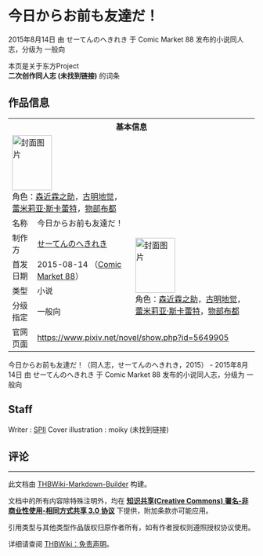 # 今日からお前も友達だ！

<!-- source html: G:\repos\THBWiki-Markdown-Builder\THBWikiMarkdown\Temp\main\f\fc\ns0%3A%E4%BB%8A%E6%97%A5%E3%81%8B%E3%82%89%E3%81%8A%E5%89%8D%E3%82%82%E5%8F%8B%E9%81%94%E3%81%A0%EF%BC%81.html -->

2015年8月14日 由 せーてんのへきれき 于 Comic Market 88 发布的小说同人志，分级为 一般向

本页是关于东方Project  
 **二次创作同人志 (未找到链接)** 的词条
## 作品信息

<table><tbody><tr><th colspan="3">基本信息</th></tr><tr><td class="cover-artwork-mobile" colspan="2"><a href="./文件-今日からお前も友達だ！封面.jpg.md" class="image" title="封面图片"><img alt="封面图片" src="https://upload.thwiki.cc/thumb/d/d2/%E4%BB%8A%E6%97%A5%E3%81%8B%E3%82%89%E3%81%8A%E5%89%8D%E3%82%82%E5%8F%8B%E9%81%94%E3%81%A0%EF%BC%81%E5%B0%81%E9%9D%A2.jpg/81px-%E4%BB%8A%E6%97%A5%E3%81%8B%E3%82%89%E3%81%8A%E5%89%8D%E3%82%82%E5%8F%8B%E9%81%94%E3%81%A0%EF%BC%81%E5%B0%81%E9%9D%A2.jpg" decoding="async" loading="lazy" width="81" height="112" srcset="https://upload.thwiki.cc/thumb/d/d2/%E4%BB%8A%E6%97%A5%E3%81%8B%E3%82%89%E3%81%8A%E5%89%8D%E3%82%82%E5%8F%8B%E9%81%94%E3%81%A0%EF%BC%81%E5%B0%81%E9%9D%A2.jpg/121px-%E4%BB%8A%E6%97%A5%E3%81%8B%E3%82%89%E3%81%8A%E5%89%8D%E3%82%82%E5%8F%8B%E9%81%94%E3%81%A0%EF%BC%81%E5%B0%81%E9%9D%A2.jpg 1.5x, https://upload.thwiki.cc/thumb/d/d2/%E4%BB%8A%E6%97%A5%E3%81%8B%E3%82%89%E3%81%8A%E5%89%8D%E3%82%82%E5%8F%8B%E9%81%94%E3%81%A0%EF%BC%81%E5%B0%81%E9%9D%A2.jpg/162px-%E4%BB%8A%E6%97%A5%E3%81%8B%E3%82%89%E3%81%8A%E5%89%8D%E3%82%82%E5%8F%8B%E9%81%94%E3%81%A0%EF%BC%81%E5%B0%81%E9%9D%A2.jpg 2x" data-file-width="433" data-file-height="600"></a><div class="cover-char">角色：<a href="./森近霖之助.md" title="森近霖之助">森近霖之助</a>，<a href="./古明地觉.md" title="古明地觉">古明地觉</a>，<a href="./蕾米莉亚·斯卡蕾特.md" title="蕾米莉亚·斯卡蕾特">蕾米莉亚·斯卡蕾特</a>，<a href="./物部布都.md" title="物部布都">物部布都</a></div></td>
</tr><tr><td class="label">名称</td><td colspan="2"> 今日からお前も友達だ！ </td></tr><tr><td class="label">制作方</td><td><a href="./せーてんのへきれき.md" title="せーてんのへきれき">せーてんのへきれき</a></td><td class="cover-artwork" rowspan="4" style="min-width:112px;"><a href="./文件-今日からお前も友達だ！封面.jpg.md" class="image" title="封面图片"><img alt="封面图片" src="https://upload.thwiki.cc/thumb/d/d2/%E4%BB%8A%E6%97%A5%E3%81%8B%E3%82%89%E3%81%8A%E5%89%8D%E3%82%82%E5%8F%8B%E9%81%94%E3%81%A0%EF%BC%81%E5%B0%81%E9%9D%A2.jpg/81px-%E4%BB%8A%E6%97%A5%E3%81%8B%E3%82%89%E3%81%8A%E5%89%8D%E3%82%82%E5%8F%8B%E9%81%94%E3%81%A0%EF%BC%81%E5%B0%81%E9%9D%A2.jpg" decoding="async" loading="lazy" width="81" height="112" srcset="https://upload.thwiki.cc/thumb/d/d2/%E4%BB%8A%E6%97%A5%E3%81%8B%E3%82%89%E3%81%8A%E5%89%8D%E3%82%82%E5%8F%8B%E9%81%94%E3%81%A0%EF%BC%81%E5%B0%81%E9%9D%A2.jpg/121px-%E4%BB%8A%E6%97%A5%E3%81%8B%E3%82%89%E3%81%8A%E5%89%8D%E3%82%82%E5%8F%8B%E9%81%94%E3%81%A0%EF%BC%81%E5%B0%81%E9%9D%A2.jpg 1.5x, https://upload.thwiki.cc/thumb/d/d2/%E4%BB%8A%E6%97%A5%E3%81%8B%E3%82%89%E3%81%8A%E5%89%8D%E3%82%82%E5%8F%8B%E9%81%94%E3%81%A0%EF%BC%81%E5%B0%81%E9%9D%A2.jpg/162px-%E4%BB%8A%E6%97%A5%E3%81%8B%E3%82%89%E3%81%8A%E5%89%8D%E3%82%82%E5%8F%8B%E9%81%94%E3%81%A0%EF%BC%81%E5%B0%81%E9%9D%A2.jpg 2x" data-file-width="433" data-file-height="600"></a><div class="cover-char">角色：<a href="./森近霖之助.md" title="森近霖之助">森近霖之助</a>，<a href="./古明地觉.md" title="古明地觉">古明地觉</a>，<a href="./蕾米莉亚·斯卡蕾特.md" title="蕾米莉亚·斯卡蕾特">蕾米莉亚·斯卡蕾特</a>，<a href="./物部布都.md" title="物部布都">物部布都</a></div></td>
</tr><tr><td class="label">首发日期</td><td>2015-08-14&#160;（<a href="/展会作品列表?e=Comic+Market%2388">Comic Market 88</a>）</td></tr><tr><td class="label">类型</td><td>小说</td></tr><tr><td class="label">分级指定</td><td>一般向</td></tr>
<tr><td class="label">官网页面</td><td colspan="2"><a rel="nofollow" class="external free" href="https://www.pixiv.net/novel/show.php?id=5649905">https://www.pixiv.net/novel/show.php?id=5649905</a></td></tr></tbody></table>

今日からお前も友達だ！（同人志，せーてんのへきれき，2015） - 2015年8月14日 由 せーてんのへきれき 于 Comic Market 88 发布的小说同人志，分级为 一般向
## Staff
Writer
: [SPII](./SPⅡ.md)
Cover illustration
: moiky (未找到链接)

## 评论




---

此文档由 [THBWiki-Markdown-Builder](https://github.com/Delsin-Yu/THBWiki-Markdown-Builder) 构建。

文档中的所有内容除特殊注明外，均在 [**知识共享(Creative Commons) 署名-非商业性使用-相同方式共享 3.0 协议**](https://creativecommons.org/licenses/by-sa/3.0/deed.zh-hans) 下提供，附加条款亦可能应用。

引用类型与其他类型作品版权归原作者所有，如有作者授权则遵照授权协议使用。

详细请查阅 [THBWiki：免责声明](https://thbwiki.cc/THBWiki:%E5%85%8D%E8%B4%A3%E5%A3%B0%E6%98%8E)。

